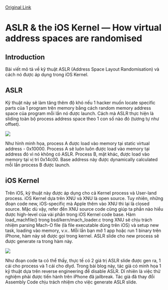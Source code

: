 [Original Link](https://bellis1000.medium.com/aslr-the-ios-kernel-how-virtual-address-spaces-are-randomised-d76d14dc7ebb)

# ASLR & the iOS Kernel — How virtual address spaces are randomised
## Introduction
Bài viết mô tả về kỹ thuật ASLR (Address Space Layout Randomisation) và cách nó được áp dụng trong iOS Kernel.

## ASLR
Kỹ thuật này sẽ làm tăng thêm độ khó nếu 1 hacker muốn locate specific parts của 1 program trên memory bằng cách random memory address space của program mỗi lần nó được launch.
Cách mà ASLR thực hiện là sliding toàn bộ process address space theo 1 con số nào đó (tương tự như offset).

![](resources/aslr.png)

Như hình minh họa, process A được load vào memory tại static virtual address - 0x10000. Process A sẽ luôn luôn được load vào memory tại address đó vì nó không có ASLR.
Process B, mặt khác, được load vào memory tại vị trí 0x14c00. Base address này được dynamically calculated mỗi lần process B được launch. 

## iOS Kernel
Trên iOS, kỹ thuật này được áp dụng cho cả Kernel process và User-land process.
iOS Kernel dựa trên XNU và XNU là open source. Tuy nhiên, những đoạn code new, iOS-specific mà Apple thêm vào XNU thì lại là closed source. Mặc dù vậy, refer đến XNU source code cũng giúp ta phần nào hiểu được high-level của vài phần trong iOS Kernel code base.
Hàm load_machfile() trong bsd/kern/mach_loader.c trong XNU sẽ chịu trách nhiệm parsing Mach-O file (là file executable dùng trên iOS) và setup new task, loading vào memory, v.v.. Mỗi lần bạn mở 1 app hoặc run 1 binary trên iPhone, hàm này sẽ được gọi trong kernel.
ASLR slide cho new process sẽ được generate ra trong hàm này.

![](resources/code.png)


Như đoạn code ta có thể thấy, thực tế có 2 giá trị ASLR slide được gen ra, 1 cái cho process và 1 cái cho dlyd.
Trong bài blog này, tác giả có minh họa 1 kỹ thuật dựa trên reverse engineering để disable ASLR. Dĩ nhiên là việc thử nghiệm phải được tiến hành trên iPhone đã jailbreak.
Tác giả đã thay đổi Assembly Code chịu trách nhiệm cho việc generate ASLR slide.
